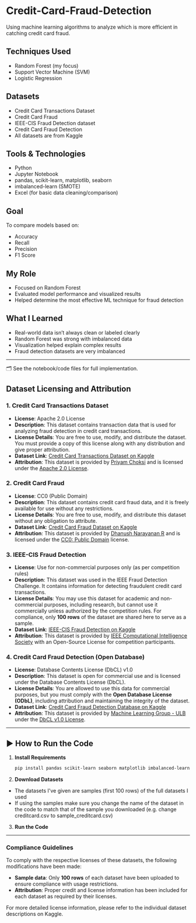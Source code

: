 # Credit-Card-Fraud-Detection
Using machine learning algorithms to analyze which is more efficient in catching credit card fraud.

## Techniques Used
- Random Forest (my focus)
- Support Vector Machine (SVM)
- Logistic Regression

## Datasets
- Credit Card Transactions Dataset
- Credit Card Fraud
- IEEE-CIS Fraud Detection dataset
- Credit Card Fraud Detection
- All datasets are from Kaggle

## Tools & Technologies
- Python
- Jupyter Notebook
- pandas, scikit-learn, matplotlib, seaborn
- imbalanced-learn (SMOTE)
- Excel (for basic data cleaning/comparison)

## Goal
To compare models based on:
- Accuracy
- Recall
- Precision
- F1 Score

## My Role
- Focused on Random Forest
- Evaluated model performance and visualized results
- Helped determine the most effective ML technique for fraud detection

## What I Learned
- Real-world data isn’t always clean or labeled clearly
- Random Forest was strong with imbalanced data
- Visualization helped explain complex results
- Fraud detection datasets are very imbalanced

---

🗂️ See the notebook/code files for full implementation.

## Dataset Licensing and Attribution

### 1. **Credit Card Transactions Dataset**
- **License**: Apache 2.0 License
- **Description**: This dataset contains transaction data that is used for analyzing fraud detection in credit card transactions.
- **License Details**: You are free to use, modify, and distribute the dataset. You must provide a copy of this license along with any distribution and give proper attribution.
- **Dataset Link**: [Credit Card Transactions Dataset on Kaggle](https://www.kaggle.com/datasets/priyamchoksi/credit-card-transactions-dataset)
- **Attribution**: This dataset is provided by [Priyam Choksi](https://www.kaggle.com/priyamchoksi) and is licensed under the [Apache 2.0 License](https://www.apache.org/licenses/LICENSE-2.0).

### 2. **Credit Card Fraud**
- **License**: CC0 (Public Domain)
- **Description**: This dataset contains credit card fraud data, and it is freely available for use without any restrictions.
- **License Details**: You are free to use, modify, and distribute this dataset without any obligation to attribute.
- **Dataset Link**: [Credit Card Fraud Dataset on Kaggle](https://www.kaggle.com/datasets/dhanushnarayananr/credit-card-fraud)
- **Attribution**: This dataset is provided by [Dhanush Narayanan R](https://www.kaggle.com/dhanushnarayananr) and is licensed under the [CC0: Public Domain](https://creativecommons.org/publicdomain/zero/1.0/) license.

### 3. **IEEE-CIS Fraud Detection**
- **License**: Use for non-commercial purposes only (as per competition rules)
- **Description**: This dataset was used in the IEEE Fraud Detection Challenge. It contains information for detecting fraudulent credit card transactions.
- **License Details**: You may use this dataset for academic and non-commercial purposes, including research, but cannot use it commercially unless authorized by the competition rules. For compliance, only **100 rows** of the dataset are shared here to serve as a sample.
- **Dataset Link**: [IEEE-CIS Fraud Detection on Kaggle](https://www.kaggle.com/c/ieee-fraud-detection/data)
- **Attribution**: This dataset is provided by [IEEE Computational Intelligence Society](https://www.kaggle.com/competitions/ieee-fraud-detection/rules#7-competition-data) with an Open-Source License for competition participants.

### 4. **Credit Card Fraud Detection (Open Database)**
- **License**: Database Contents License (DbCL) v1.0
- **Description**: This dataset is open for commercial use and is licensed under the Database Contents License (DbCL).
- **License Details**: You are allowed to use this data for commercial purposes, but you must comply with the **Open Database License (ODbL)**, including attribution and maintaining the integrity of the dataset.
- **Dataset Link**: [Credit Card Fraud Detection Database on Kaggle](https://www.kaggle.com/datasets/mlg-ulb/creditcardfraud)
- **Attribution**: This dataset is provided by [Machine Learning Group - ULB](https://www.kaggle.com/datasets/mlg-ulb/creditcardfraud) under the [DbCL v1.0 License](https://opendatacommons.org/licenses/dbcl/1-0/).

---
## :arrow_forward: How to Run the Code

1. **Install Requirements**
   ```bash
   pip install pandas scikit-learn seaborn matplotlib imbalanced-learn
   
2. **Download Datasets**
- The datasets I've given are samples (first 100 rows) of the full datasets I used
- If using the samples make sure you change the name of the dataset in the code to match that of the sample you downloaded (e.g. change creditcard.csv to sample_creditcard.csv)

3. **Run the Code**
   
---   
### Compliance Guidelines

To comply with the respective licenses of these datasets, the following modifications have been made:
- **Sample data**: Only **100 rows** of each dataset have been uploaded to ensure compliance with usage restrictions.
- **Attribution**: Proper credit and license information has been included for each dataset as required by their licenses.

For more detailed license information, please refer to the individual dataset descriptions on Kaggle.
